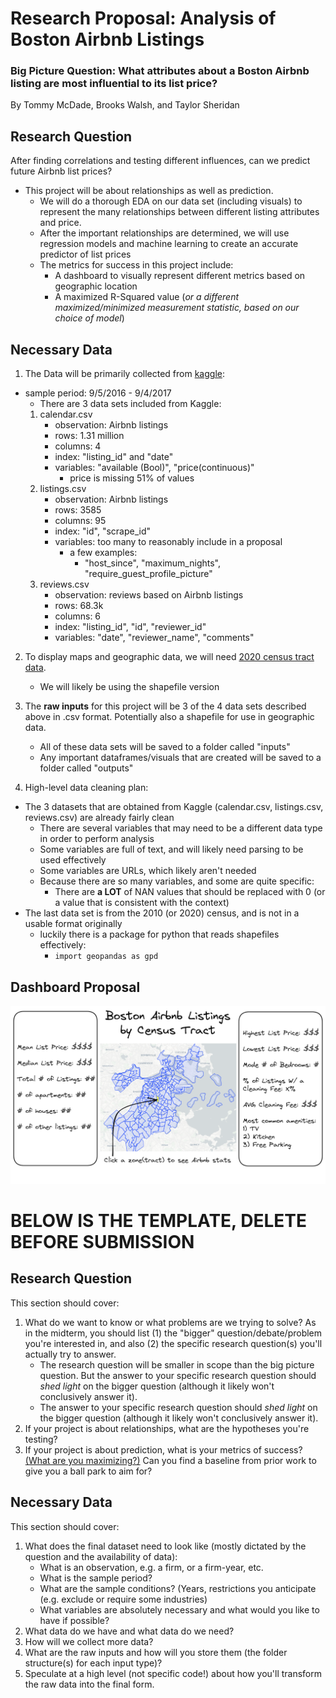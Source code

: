 # Research Proposal: Analysis of Boston Airbnb Listings
### Big Picture Question: What attributes about a Boston Airbnb listing are most influential to its list price?

By Tommy McDade, Brooks Walsh, and Taylor Sheridan

## Research Question

After finding correlations and testing different influences, can we predict future Airbnb list prices?
   - This project will be about relationships as well as prediction. 
       - We will do a thorough EDA on our data set (including visuals) to represent the many relationships between different listing attributes and price.
       - After the important relationships are determined, we will use regression models and machine learning to create an accurate predictor of list prices
       - The metrics for success in this project include:
           - A dashboard to visually represent different metrics based on geographic location
           - A maximized R-Squared value (*or a different maximized/minimized measurement statistic, based on our choice of model*)

## Necessary Data

1. The Data will be primarily collected from [kaggle](https://www.kaggle.com/datasets/airbnb/boston):
- sample period: 9/5/2016 - 9/4/2017
    - There are 3 data sets included from Kaggle:
    1. calendar.csv
        - observation: Airbnb listings
        - rows: 1.31 million
        - columns: 4
        - index: "listing_id" and "date"
        - variables: "available (Bool)", "price(continuous)"
            - price is missing 51% of values
    2. listings.csv
        - observation: Airbnb listings
        - rows: 3585
        - columns: 95
        - index: "id", "scrape_id"
        - variables: too many to reasonably include in a proposal
            - a few examples:
                - "host_since", "maximum_nights", "require_guest_profile_picture"
    3. reviews.csv
        - observation: reviews based on Airbnb listings
        - rows: 68.3k
        - columns: 6
        - index: "listing_id", "id", "reviewer_id"
        - variables: "date", "reviewer_name", "comments"

2. To display maps and geographic data, we will need [2020 census tract data](https://data.boston.gov/dataset/census-2020-tracts/resource/1721fbb7-ee56-4a61-9e1b-2f2342d202d1).
    - We will likely be using the shapefile version    

3. The **raw inputs** for this project will be 3 of the 4 data sets described above in .csv format. Potentially also a shapefile for use in geographic data.
    - All of these data sets will be saved to a folder called "inputs"
    - Any important dataframes/visuals that are created will be saved to a folder called "outputs"

4. High-level data cleaning plan:
- The 3 datasets that are obtained from Kaggle (calendar.csv, listings.csv, reviews.csv) are already fairly clean
    - There are several variables that may need to be a different data type in order to perform analysis
    - Some variables are full of text, and will likely need parsing to be used effectively
    - Some variables are URLs, which likely aren't needed
    - Because there are so many variables, and some are quite specific:
        - There are **a LOT** of NAN values that should be replaced with 0 (or a value that is consistent with the context)
- The last data set is from the 2010 (or 2020) census, and is not in a usable format originally
    - luckily there is a package for python that reads shapefiles effectively:
        - ```import geopandas as gpd```

## Dashboard Proposal
![](final_project_dashboard_proposal.png)



# BELOW IS THE TEMPLATE, DELETE BEFORE SUBMISSION 

## Research Question

This section should cover:
1. What do we want to know or what problems are we trying to solve? As in the midterm, you should list (1) the "bigger" question/debate/problem you're interested in, and also (2) the specific research question(s) you'll actually try to answer. 
    - The research question will be smaller in scope than the big picture question. But the answer to your specific research question should _shed light_ on the bigger question (although it likely won't conclusively answer it).
    - The answer to your specific research question should _shed light_ on the bigger question (although it likely won't conclusively answer it).
2. If your project is about relationships, what are the hypotheses you're testing?
3. If your project is about prediction, what is your metrics of success? [(What are you maximizing?)](https://ledatascifi.github.io/ledatascifi-2022/content/05/03d_whatToMax.html) Can you find a baseline from prior work to give you a ball park to aim for?

## Necessary Data

This section should cover:
1. What does the final dataset need to look like (mostly dictated by the question and the availability of data):
   - What is an observation, e.g. a firm, or a firm-year, etc.
   - What is the sample period?
   - What are the sample conditions? (Years, restrictions you anticipate (e.g. exclude or require some industries)
   - What variables are absolutely necessary and what would you like to have if possible?
1. What data do we have and what data do we need?
2. How will we collect more data? 
1. What are the raw inputs and how will you store them (the folder structure(s) for each input type)? 
1. Speculate at a high level (not specific code!) about how you'll transform the raw data into the final form.

